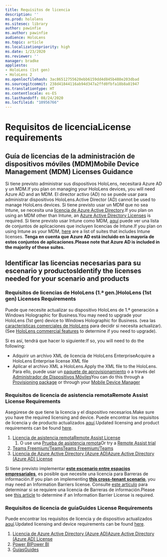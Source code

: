 ```yaml
---
title: Requisitos de licencia
description: ''
ms.prod: hololens
ms.sitesec: library
author: pawinfie
ms.author: pawinfie
audience: HoloLens
ms.topic: article
ms.localizationpriority: high
ms.date: 1/23/2020
ms.reviewer: ''
manager: bradke
appliesto:
- HoloLens (1st gen)
- HoloLens 2
ms.openlocfilehash: 3ac86512755620ebb6159dd4d845b488e203dbad
ms.sourcegitcommit: 238d41844116ab94d347a2ffd0fbfa18b8a81947
ms.translationtype: HT
ms.contentlocale: es-ES
ms.lasthandoff: 08/24/2020
ms.locfileid: "10956766"
---
```

# <span data-ttu-id="30696-102">Requisitos de licencia</span><span class="sxs-lookup"><span data-stu-id="30696-102">License requirements</span></span>

## <span data-ttu-id="30696-103">Guía de licencias de la administración de dispositivos móviles (MDM)</span><span class="sxs-lookup"><span data-stu-id="30696-103">Mobile Device Management (MDM) Licenses Guidance</span></span>

<span data-ttu-id="30696-104">Si tiene previsto administrar sus dispositivos HoloLens, necesitará Azure AD y un MDM.</span><span class="sxs-lookup"><span data-stu-id="30696-104">If you plan on managing your HoloLens devices, you will need Azure AD and an MDM.</span></span> <span data-ttu-id="30696-105">El director activo (AD) no se puede usar para administrar dispositivos HoloLens.</span><span class="sxs-lookup"><span data-stu-id="30696-105">Active Director (AD) cannot be used to manage HoloLens devices.</span></span>
<span data-ttu-id="30696-106">Si tiene previsto usar un MDM que no sea Intune, se necesita una [licencia de Azure Active Directory](https://docs.microsoft.com/azure/active-directory/fundamentals/active-directory-whatis).</span><span class="sxs-lookup"><span data-stu-id="30696-106">If you plan on using an MDM other than Intune, an [Azure Active Directory Licenses](https://docs.microsoft.com/azure/active-directory/fundamentals/active-directory-whatis) is required.</span></span>
<span data-ttu-id="30696-107">Si tiene previsto usar Intune como MDM, [aquí](https://docs.microsoft.com/intune/fundamentals/licenses) puede ver una lista de conjuntos de aplicaciones que incluyen licencias de Intune.</span><span class="sxs-lookup"><span data-stu-id="30696-107">If you plan on using Intune as your MDM,  [here](https://docs.microsoft.com/intune/fundamentals/licenses) are a list of suites that includes Intune licenses.</span></span> **<span data-ttu-id="30696-108">Tenga en cuenta que Azure AD está incluido en la mayoría de estos conjuntos de aplicaciones.</span><span class="sxs-lookup"><span data-stu-id="30696-108">Please note that Azure AD is included in the majority of these suites.</span></span>**

## <span data-ttu-id="30696-109">Identificar las licencias necesarias para su escenario y productos</span><span class="sxs-lookup"><span data-stu-id="30696-109">Identify the licenses needed for your scenario and products</span></span>

### <span data-ttu-id="30696-110">Requisitos de licencias de HoloLens (1.ª gen.)</span><span class="sxs-lookup"><span data-stu-id="30696-110">HoloLens (1st gen) Licenses Requirements</span></span>

<span data-ttu-id="30696-111">Puede que necesite actualizar su dispositivo HoloLens de 1.ª generación a Windows Holographic for Business.</span><span class="sxs-lookup"><span data-stu-id="30696-111">You may need to upgrade your HoloLens (1st gen) device to Windows Holographic for Business.</span></span> <span data-ttu-id="30696-112">(vea las [características comerciales de HoloLens](holoLens-commercial-features.md#feature-comparison-between-editions) para decidir si necesita actualizar).</span><span class="sxs-lookup"><span data-stu-id="30696-112">(See [HoloLens commercial features](holoLens-commercial-features.md#feature-comparison-between-editions) to determine if you need to upgrade).</span></span>

 <span data-ttu-id="30696-113">Si es así, tendrá que hacer lo siguiente:</span><span class="sxs-lookup"><span data-stu-id="30696-113">If so, you will need to do the following:</span></span>

- <span data-ttu-id="30696-114">Adquirir un archivo XML de licencia de HoloLens Enterprise</span><span class="sxs-lookup"><span data-stu-id="30696-114">Acquire a HoloLens Enterprise license XML file</span></span>
- <span data-ttu-id="30696-115">Aplicar el archivo XML a HoloLens.</span><span class="sxs-lookup"><span data-stu-id="30696-115">Apply the XML file to the HoloLens.</span></span> <span data-ttu-id="30696-116">Para ello, puede usar un [paquete de aprovisionamiento](hololens-provisioning.md) o a través del [Administrador de Dispositivos Móviles](https://docs.microsoft.com/intune/configuration/holographic-upgrade)</span><span class="sxs-lookup"><span data-stu-id="30696-116">You can do this through a [Provisioning package](hololens-provisioning.md) or through your [Mobile Device Manager](https://docs.microsoft.com/intune/configuration/holographic-upgrade)</span></span>

### <span data-ttu-id="30696-117">Requisitos de licencia de asistencia remota</span><span class="sxs-lookup"><span data-stu-id="30696-117">Remote Assist License Requirements</span></span>

<span data-ttu-id="30696-118">Asegúrese de que tiene la licencia y el dispositivo necesarios.</span><span class="sxs-lookup"><span data-stu-id="30696-118">Make sure you have the required licensing and device.</span></span> <span data-ttu-id="30696-119">Puede encontrar los requisitos de licencia y de producto actualizados [aquí](https://docs.microsoft.com/dynamics365/mixed-reality/remote-assist/requirements).</span><span class="sxs-lookup"><span data-stu-id="30696-119">Updated licensing and product requirements can be found [here](https://docs.microsoft.com/dynamics365/mixed-reality/remote-assist/requirements).</span></span>

1. [<span data-ttu-id="30696-120">Licencia de asistencia remota</span><span class="sxs-lookup"><span data-stu-id="30696-120">Remote Assist License</span></span>](https://docs.microsoft.com/dynamics365/mixed-reality/remote-assist/buy-and-deploy-remote-assist)
    1. <span data-ttu-id="30696-121">O use una [Prueba de asistencia remota](https://docs.microsoft.com/dynamics365/mixed-reality/remote-assist/try-remote-assist)</span><span class="sxs-lookup"><span data-stu-id="30696-121">Or try a [Remote Assist trial](https://docs.microsoft.com/dynamics365/mixed-reality/remote-assist/try-remote-assist)</span></span>
1. [<span data-ttu-id="30696-122">Teams Freemium/Teams</span><span class="sxs-lookup"><span data-stu-id="30696-122">Teams Freemium/Teams</span></span>](https://products.office.com/microsoft-teams/free)
1. [<span data-ttu-id="30696-123">Licencia de Azure Active Directory (Azure AD)</span><span class="sxs-lookup"><span data-stu-id="30696-123">Azure Active Directory (Azure AD) License</span></span>](https://docs.microsoft.com/azure/active-directory/fundamentals/active-directory-whatis)

<span data-ttu-id="30696-124">Si tiene previsto implementar **[este escenario entre espacios empresariales](https://docs.microsoft.com/dynamics365/mixed-reality/remote-assist/cross-tenant-overview#scenario-2-leasing-services-to-other-tenants)**, es posible que necesite una licencia para Barreras de información.</span><span class="sxs-lookup"><span data-stu-id="30696-124">If you plan on implementing **[this cross-tenant scenario](https://docs.microsoft.com/dynamics365/mixed-reality/remote-assist/cross-tenant-overview#scenario-2-leasing-services-to-other-tenants)**, you may need an Information Barriers license.</span></span> <span data-ttu-id="30696-125">Consulte [este artículo](https://docs.microsoft.com/dynamics365/mixed-reality/remote-assist/cross-tenant-licensing-implementation#step-1-determine-if-information-barriers-are-necessary) para determinar si se requiere una licencia de Barreras de información.</span><span class="sxs-lookup"><span data-stu-id="30696-125">Please see [this article](https://docs.microsoft.com/dynamics365/mixed-reality/remote-assist/cross-tenant-licensing-implementation#step-1-determine-if-information-barriers-are-necessary) to determine if an Information Barrier License is required.</span></span>

### <span data-ttu-id="30696-126">Requisitos de licencia de guía</span><span class="sxs-lookup"><span data-stu-id="30696-126">Guides License Requirements</span></span>

<span data-ttu-id="30696-127">Puede encontrar los requisitos de licencia y de dispositivo actualizados [aquí](https://docs.microsoft.com/dynamics365/mixed-reality/guides/requirements).</span><span class="sxs-lookup"><span data-stu-id="30696-127">Updated licensing and device requirements can be found [here](https://docs.microsoft.com/dynamics365/mixed-reality/guides/requirements).</span></span>

1. [<span data-ttu-id="30696-128">Licencia de Azure Active Directory (Azure AD)</span><span class="sxs-lookup"><span data-stu-id="30696-128">Azure Active Directory (Azure AD) License</span></span>](https://docs.microsoft.com/azure/active-directory/fundamentals/active-directory-whatis)
1. [<span data-ttu-id="30696-129">Power BI</span><span class="sxs-lookup"><span data-stu-id="30696-129">Power BI</span></span>](https://powerbi.microsoft.com/desktop/)
1. [<span data-ttu-id="30696-130">Guías</span><span class="sxs-lookup"><span data-stu-id="30696-130">Guides</span></span>](https://docs.microsoft.com/dynamics365/mixed-reality/guides/setup)
